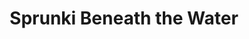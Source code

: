 ---
slug: sprunki-beneath-the-water-2654
title: Sprunki Beneath the Water
description: "Sprunki Beneath the Water is an exciting online game. Play for free directly in your browser!"
icon: /images/popular_mods/Sprunki Beneath the Water.png
url: https://wowtbc.net/sprunkin/sprunki-beneath-water/index.html
previewImage: /images/popular_mods/Sprunki Beneath the Water.png
type: popular mods

# SEO配置
seo:
  title: "Sprunki Beneath the Water - Play Free Online Game | Fun Browser Games"
  description: "Sprunki Beneath the Water - Play this fun online game for free in your browser. No download required!"
  ogImage: "/images/popular_mods/Sprunki Beneath the Water.png"
  keywords: "sprunki-beneath-the-water-2654, online game, browser game, free game, popular mods game, play online"

videoUrls:
  - https://www.youtube.com/embed/example1
  - https://www.youtube.com/embed/example2

whyPlay:
  title: "Why Play Sprunki Beneath the Water?"
  items:
    - "Immersive Gameplay: Sprunki Beneath the Water offers an engaging and immersive gaming experience that will keep you entertained for hours"
    - "Challenging Levels: Test your skills with increasingly difficult challenges and obstacles"
    - "Beautiful Graphics: Enjoy stunning visuals and smooth animations that bring the game world to life"
    - "Regular Updates: New content and features are added regularly to keep the game fresh and exciting"
    - "Free to Play: Experience all the fun without spending a penny"
    - "Community Features: Connect with other players, share strategies, and compete for high scores"
    - "Cross-Platform: Play on any device with a web browser, no downloads required"

features:
  title: "Key Features of Sprunki Beneath the Water"
  image: "/images/popular_mods/Sprunki Beneath the Water.png"
  items:
    - "Intuitive Controls: Easy to learn controls make Sprunki Beneath the Water accessible for players of all skill levels"
    - "Multiple Game Modes: Enjoy various gameplay options that provide different challenges and experiences"
    - "Character Customization: Personalize your gaming experience with unique characters and items"
    - "Achievement System: Complete special tasks to earn rewards and recognition"
    - "Leaderboards: Compete with players worldwide and see who can achieve the highest scores"

characteristics:
  title: "Game Characteristics"
  image: "/images/popular_mods/Sprunki Beneath the Water.png"
  items:
    - "Genre: Popular mods game with elements of strategy and skill"
    - "Difficulty: Suitable for both casual gamers and those seeking a challenge"
    - "Play Time: Quick sessions or extended gameplay, depending on your preference"
    - "Art Style: Vibrant and engaging visuals that enhance the gaming experience"
    - "Sound Design: Immersive audio that complements the gameplay perfectly"

info: "Sprunki Beneath the Water is an exciting online game that offers players a unique and engaging gaming experience. With its intuitive controls, stunning visuals, and challenging gameplay, Sprunki Beneath the Water provides hours of entertainment for players of all ages and skill levels. Whether you're looking for a quick gaming session during a break or an extended play session, Sprunki Beneath the Water delivers an immersive experience that will keep you coming back for more. The game features multiple levels of increasing difficulty, ensuring that players are constantly challenged as they progress. With regular updates adding new content and features, Sprunki Beneath the Water remains fresh and exciting, providing endless entertainment options for its growing community of players."

howToPlayIntro: "Welcome to Sprunki Beneath the Water! This guide will walk you through the basics and help you master the game. Whether you're a beginner or looking to improve your skills, these tips and instructions will enhance your gaming experience."

howToPlaySteps:
  - title: "Getting Started"
    description: "Begin your Sprunki Beneath the Water adventure by familiarizing yourself with the controls. Use your keyboard or mouse to navigate through the game interface. The tutorial will guide you through the basic mechanics and help you understand the objectives."
  - title: "Understanding the Objectives"
    description: "In Sprunki Beneath the Water, your main goal is to progress through levels by completing specific objectives. Each level presents unique challenges that require different strategies and approaches."
  - title: "Mastering the Controls"
    description: "Practice using the controls to improve your precision and reaction time. Sprunki Beneath the Water requires quick reflexes and strategic thinking to overcome obstacles and defeat opponents."
  - title: "Utilizing Power-ups"
    description: "Collect power-ups throughout the game to enhance your abilities and overcome difficult challenges. Each power-up offers unique advantages that can be crucial for success."
  - title: "Developing Strategies"
    description: "As you progress in Sprunki Beneath the Water, develop effective strategies for different scenarios. Analyze patterns, anticipate challenges, and adapt your approach to maximize your performance."

faq:
  title: "Frequently Asked Questions about Sprunki Beneath the Water"
  items:
    - question: "Is Sprunki Beneath the Water free to play?"
      answer: "Yes, Sprunki Beneath the Water is completely free to play directly in your web browser. No downloads or purchases are required to enjoy the full game experience."
    - question: "Can I play Sprunki Beneath the Water on mobile devices?"
      answer: "Yes, Sprunki Beneath the Water is optimized for both desktop and mobile play. You can enjoy the game on any device with a web browser and internet connection."
    - question: "Are there any in-game purchases?"
      answer: "While Sprunki Beneath the Water is free to play, there may be optional in-game purchases available for cosmetic items or additional features that don't affect core gameplay."
    - question: "How often is Sprunki Beneath the Water updated?"
      answer: "The developers regularly update Sprunki Beneath the Water with new content, features, and improvements based on player feedback and game performance."
    - question: "Can I play Sprunki Beneath the Water offline?"
      answer: "Currently, Sprunki Beneath the Water requires an internet connection to play as it's a browser-based online game."
    - question: "Is Sprunki Beneath the Water suitable for children?"
      answer: "Yes, Sprunki Beneath the Water is designed to be family-friendly and suitable for players of all ages."
    - question: "How do I report bugs or issues?"
      answer: "If you encounter any problems while playing Sprunki Beneath the Water, you can report them through the game's support page or contact the developers directly through their website."
    - question: "Still Have Questions?"
      answer: "If you have additional questions about Sprunki Beneath the Water that aren't covered in this FAQ, please visit our support center or contact our customer service team for assistance."
---